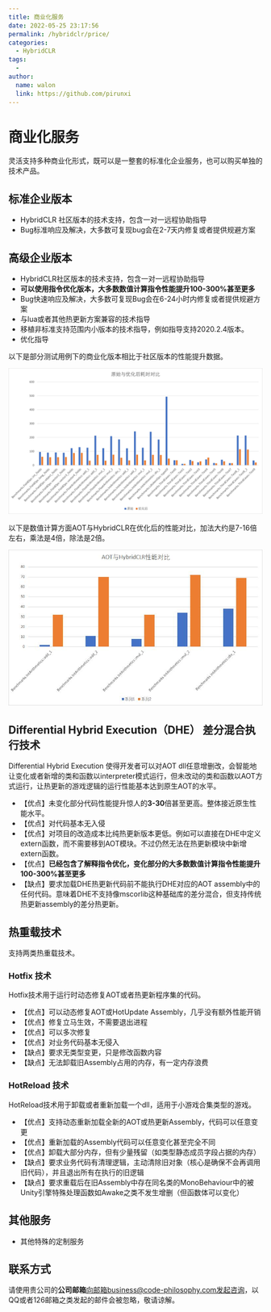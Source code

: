 ```yaml
---
title: 商业化服务
date: 2022-05-25 23:17:56
permalink: /hybridclr/price/
categories:
  - HybridCLR
tags:
  - 
author: 
  name: walon
  link: https://github.com/pirunxi
---
```


# 商业化服务

灵活支持多种商业化形式，既可以是一整套的标准化企业服务，也可以购买单独的技术产品。

## 标准企业版本

- HybridCLR 社区版本的技术支持，包含一对一远程协助指导
- Bug标准响应及解决，大多数可复现bug会在2-7天内修复或者提供规避方案

## 高级企业版本

- HybridCLR社区版本的技术支持，包含一对一远程协助指导
- **可以使用指令优化版本，大多数数值计算指令性能提升100-300%甚至更多**
- Bug快速响应及解决，大多数可复现Bug会在6-24小时内修复或者提供规避方案
- 与lua或者其他热更新方案兼容的技术指导
- 移植非标准支持范围内小版本的技术指导，例如指导支持2020.2.4版本。
- 优化指导

以下是部分测试用例下的商业化版本相比于社区版本的性能提升数据。

![interpreter_optimization](/img/hybridclr/interpreter_optimization.jpg)

以下是数值计算方面AOT与HybridCLR在优化后的性能对比，加法大约是7-16倍左右，乘法是4倍，除法是2倍。

![benchmark_numeric](/img/hybridclr/benchmark_numeric.jpg)


## Differential Hybrid Execution（DHE） 差分混合执行技术

Differential Hybrid Execution 使得开发者可以对AOT dll任意增删改，会智能地让变化或者新增的类和函数以interpreter模式运行，但未改动的类和函数以AOT方式运行，让热更新的游戏逻辑的运行性能基本达到原生AOT的水平。

- 【优点】未变化部分代码性能提升惊人的**3-30**倍甚至更高。整体接近原生性能水平。
- 【优点】对代码基本无入侵
- 【优点】对项目的改造成本比纯热更新版本更低。例如可以直接在DHE中定义extern函数，而不需要移到AOT模块。不过仍然无法在热更新模块中新增extern函数。
- 【优点】**已经包含了解释指令优化，变化部分的大多数数值计算指令性能提升100-300%甚至更多**
- 【缺点】要求加载DHE热更新代码前不能执行DHE对应的AOT assembly中的任何代码。意味着DHE不支持像mscorlib这种基础库的差分混合，但支持传统热更新assembly的差分热更新。

## 热重载技术

支持两类热重载技术。

### Hotfix 技术

Hotfix技术用于运行时动态修复AOT或者热更新程序集的代码。

- 【优点】可以动态修复AOT或HotUpdate Assembly，几乎没有额外性能开销
- 【优点】修复立马生效，不需要退出进程
- 【优点】可以多次修复
- 【优点】对业务代码基本无侵入
- 【缺点】要求无类型变更，只是修改函数内容
- 【缺点】无法卸载旧Assembly占用的内存，有一定内存浪费

### HotReload 技术

HotReload技术用于卸载或者重新加载一个dll，适用于小游戏合集类型的游戏。

  - 【优点】支持动态重新加载全新的AOT或热更新Assembly，代码可以任意变更
  - 【优点】重新加载的Assembly代码可以任意变化甚至完全不同
  - 【优点】卸载大部分内存，但有少量残留（如类型静态成员字段占据的内存）
  - 【缺点】要求业务代码有清理逻辑，主动清除旧对象（核心是确保不会再调用旧代码），并且退出所有在执行的旧逻辑
  - 【缺点】要求重载后在旧Assembly中存在同名类的MonoBehaviour中的被Unity引擎特殊处理函数如Awake之类不发生增删（但函数体可以变化）


## 其他服务

- 其他特殊的定制服务

## 联系方式

请使用贵公司的**公司邮箱**向邮箱business@code-philosophy.com发起咨询，以QQ或者126邮箱之类发起的邮件会被忽略，敬请谅解。


